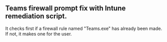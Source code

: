 ## Teams firewall prompt fix with Intune remediation script.
It checks first if a firewall rule named "Teams.exe" has already been made. If not, it makes one for the user.
